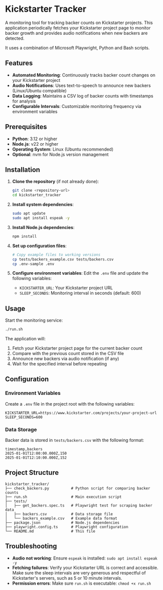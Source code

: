 # Kickstarter Tracker

A monitoring tool for tracking backer counts on Kickstarter projects. This application periodically fetches your Kickstarter project page to monitor backer growth and provides audio notifications when new backers are detected.

It uses a combination of Microsoft Playwright, Python and Bash scripts.

## Features

- **Automated Monitoring**: Continuously tracks backer count changes on your Kickstarter project
- **Audio Notifications**: Uses text-to-speech to announce new backers (Linux/Ubuntu compatible)
- **Data Logging**: Maintains a CSV log of backer counts with timestamps for analysis
- **Configurable Intervals**: Customizable monitoring frequency via environment variables

## Prerequisites

- **Python**: 3.12 or higher
- **Node.js**: v22 or higher
- **Operating System**: Linux (Ubuntu recommended)
- **Optional**: nvm for Node.js version management

## Installation

1. **Clone the repository** (if not already done):
   ```bash
   git clone <repository-url>
   cd kickstarter_tracker
   ```

2. **Install system dependencies**:
   ```bash
   sudo apt update
   sudo apt install espeak -y
   ```

3. **Install Node.js dependencies**:
   ```bash
   npm install
   ```

4. **Set up configuration files**:
   ```bash
   # Copy example files to working versions
   cp tests/backers_example.csv tests/backers.csv
   cp .env-sample .env
   ```

5. **Configure environment variables**:
   Edit the `.env` file and update the following variables:
   - `KICKSTARTER_URL`: Your Kickstarter project URL
   - `SLEEP_SECONDS`: Monitoring interval in seconds (default: 600)

## Usage

Start the monitoring service:

```bash
./run.sh
```

The application will:
1. Fetch your Kickstarter project page for the current backer count
2. Compare with the previous count stored in the CSV file
3. Announce new backers via audio notification (if any)
4. Wait for the specified interval before repeating

## Configuration

### Environment Variables

Create a `.env` file in the project root with the following variables:

```env
KICKSTARTER_URL=https://www.kickstarter.com/projects/your-project-url
SLEEP_SECONDS=600
```

### Data Storage

Backer data is stored in `tests/backers.csv` with the following format:
```csv
timestamp,backers
2025-01-01T12:00:00.000Z,150
2025-01-01T12:10:00.000Z,152
```

## Project Structure

```
kickstarter_tracker/
├── check_backers.py          # Python script for comparing backer counts
├── run.sh                    # Main execution script
├── tests/
│   ├── get_backers.spec.ts   # Playwright test for scraping backer data
│   ├── backers.csv           # Data storage file
│   └── backers_example.csv   # Example data format
├── package.json              # Node.js dependencies
├── playwright.config.ts      # Playwright configuration
└── README.md                 # This file
```

## Troubleshooting

- **Audio not working**: Ensure `espeak` is installed: `sudo apt install espeak -y`
- **Fetching failures**: Verify your Kickstarter URL is correct and accessible. Make sure the sleep intervals are very generous and respectful of Kickstarter's servers, such as 5 or 10 minute intervals.
- **Permission errors**: Make sure `run.sh` is executable: `chmod +x run.sh`